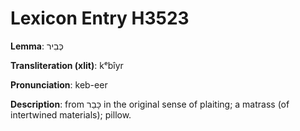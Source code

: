 # Lexicon Entry H3523

**Lemma**: כְּבִיר

**Transliteration (xlit)**: kᵉbîyr

**Pronunciation**: keb-eer

**Description**:
from כָּבַר in the original sense of plaiting; a matrass (of intertwined materials); pillow.
